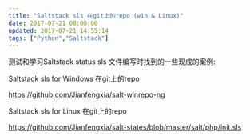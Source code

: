 ```yaml
---
title: "Saltstack sls 在git上的repo (win & Linux)"
date: 2017-07-21 08:00:00
updated: 2017-07-21 14:55:14
tags: ["Python","Saltstack"]
---
```

测试和学习Saltstack status sls 文件编写时找到的一些现成的案例:

  

Saltstack sls for Windows 在git上的repo

<https://github.com/Jianfengxia/salt-winrepo-ng>

  

Saltstack sls for Linux 在git上的repo

<https://github.com/Jianfengxia/salt-states/blob/master/salt/php/init.sls>

  

